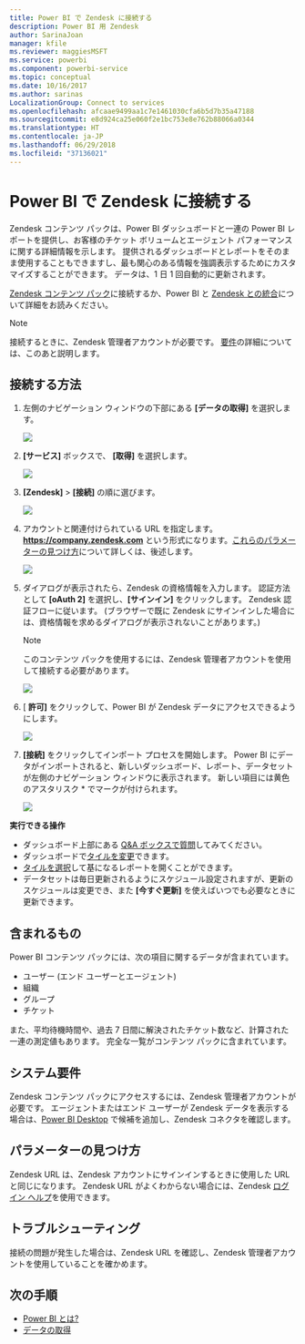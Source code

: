 ```yaml
---
title: Power BI で Zendesk に接続する
description: Power BI 用 Zendesk
author: SarinaJoan
manager: kfile
ms.reviewer: maggiesMSFT
ms.service: powerbi
ms.component: powerbi-service
ms.topic: conceptual
ms.date: 10/16/2017
ms.author: sarinas
LocalizationGroup: Connect to services
ms.openlocfilehash: afcaae9499aa1c7e1461030cfa6b5d7b35a47188
ms.sourcegitcommit: e8d924ca25e060f2e1bc753e8e762b88066a0344
ms.translationtype: HT
ms.contentlocale: ja-JP
ms.lasthandoff: 06/29/2018
ms.locfileid: "37136021"
---
```

# <a name="connect-to-zendesk-with-power-bi"></a>Power BI で Zendesk に接続する
Zendesk コンテンツ パックは、Power BI ダッシュボードと一連の Power BI レポートを提供し、お客様のチケット ボリュームとエージェント パフォーマンスに関する詳細情報を示します。 提供されるダッシュボードとレポートをそのまま使用することもできますし、最も関心のある情報を強調表示するためにカスタマイズすることができます。  データは、1 日 1 回自動的に更新されます。 

[Zendesk コンテンツ パック](https://app.powerbi.com/getdata/services/zendesk)に接続するか、Power BI と [Zendesk との統合](https://powerbi.microsoft.com/integrations/zendesk)について詳細をお読みください。

>[!NOTE]
>接続するときに、Zendesk 管理者アカウントが必要です。 [要件](#Requirements)の詳細については、このあと説明します。

## <a name="how-to-connect"></a>接続する方法
1. 左側のナビゲーション ウィンドウの下部にある **[データの取得]** を選択します。
   
   ![](media/service-connect-to-zendesk/pbi_getdata.png)
2. **[サービス]** ボックスで、 **[取得]** を選択します。
   
   ![](media/service-connect-to-zendesk/pbi_getservices.png) 
3. **[Zendesk]** \> **[接続]** の順に選びます。
   
   ![](media/service-connect-to-zendesk/zendesk.png)
4. アカウントと関連付けられている URL を指定します。 **https://company.zendesk.com** という形式になります。[これらのパラメーターの見つけ方](#FindingParams)について詳しくは、後述します。
   
   ![](media/service-connect-to-zendesk/pbi_zendeskconnect.png)
5. ダイアログが表示されたら、Zendesk の資格情報を入力します。  認証方法として **[oAuth 2]** を選択し、**[サインイン]** をクリックします。 Zendesk 認証フローに従います。 (ブラウザーで既に Zendesk にサインインした場合には、資格情報を求めるダイアログが表示されないことがあります。)
   
   > [!NOTE]
   > このコンテンツ パックを使用するには、Zendesk 管理者アカウントを使用して接続する必要があります。 
   > 
   > 
   
   ![](media/service-connect-to-zendesk/pbi_zendesksignin.png)
6. [ **許可]** をクリックして、Power BI が Zendesk データにアクセスできるようにします。
   
   ![](media/service-connect-to-zendesk/zendesk2.jpg)
7. **[接続]** をクリックしてインポート プロセスを開始します。 Power BI にデータがインポートされると、新しいダッシュボード、レポート、データセットが左側のナビゲーション ウィンドウに表示されます。 新しい項目には黄色のアスタリスク \* でマークが付けられます。
   
   ![](media/service-connect-to-zendesk/pbi_zendeskdash.png)

**実行できる操作**

* ダッシュボード上部にある [Q&A ボックスで質問](power-bi-q-and-a.md)してみてください。
* ダッシュボードで[タイルを変更](service-dashboard-edit-tile.md)できます。
* [タイルを選択](service-dashboard-tiles.md)して基になるレポートを開くことができます。
* データセットは毎日更新されるようにスケジュール設定されますが、更新のスケジュールは変更でき、また **[今すぐ更新]** を使えばいつでも必要なときに更新できます。

## <a name="whats-included"></a>含まれるもの
Power BI コンテンツ パックには、次の項目に関するデータが含まれています。  

* ユーザー (エンド ユーザーとエージェント)  
* 組織  
* グループ  
* チケット  

また、平均待機時間や、過去 7 日間に解決されたチケット数など、計算された一連の測定値もあります。 完全な一覧がコンテンツ パックに含まれています。

<a name="Requirements"></a>

## <a name="system-requirements"></a>システム要件
Zendesk コンテンツ パックにアクセスするには、Zendesk 管理者アカウントが必要です。 エージェントまたはエンド ユーザーが Zendesk データを表示する場合は、[Power BI Desktop](desktop-connect-to-data.md) で候補を追加し、Zendesk コネクタを確認します。

<a name="FindingParams"></a>

## <a name="finding-parameters"></a>パラメーターの見つけ方
Zendesk URL は、Zendesk アカウントにサインインするときに使用した URL と同じになります。 Zendesk URL がよくわからない場合には、Zendesk [ログイン ヘルプ](https://www.zendesk.com/login/)を使用できます。

## <a name="troubleshooting"></a>トラブルシューティング
接続の問題が発生した場合は、Zendesk URL を確認し、Zendesk 管理者アカウントを使用していることを確かめます。

## <a name="next-steps"></a>次の手順
* [Power BI とは?](power-bi-overview.md)
* [データの取得](service-get-data.md)

